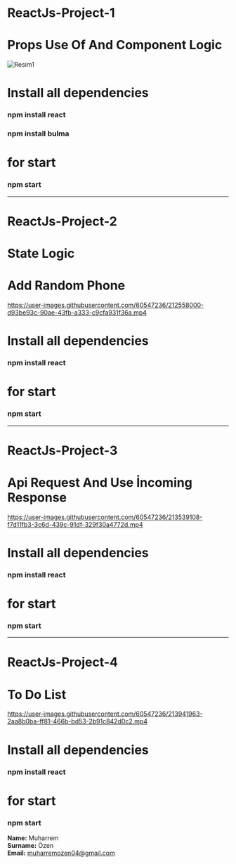 # ReactJs-Project-1

# Props Use Of And Component Logic
![Resim1](https://user-images.githubusercontent.com/60547236/212499897-5f1e649f-1a12-47a9-baf6-13b36e5e473b.png)

# Install all dependencies
<h3> npm install react </h3>
<h3> npm install bulma </h3>

# for start
<h3> npm start </h3>




*************************************************************************************************

# ReactJs-Project-2

# State Logic

# Add Random Phone

https://user-images.githubusercontent.com/60547236/212558000-d93be93c-90ae-43fb-a333-c9cfa931f36a.mp4



# Install all dependencies
<h3> npm install react </h3>


# for start
<h3> npm start </h3>


*************************************************************************************************

# ReactJs-Project-3

# Api Request And Use İncoming Response



https://user-images.githubusercontent.com/60547236/213539108-f7d11fb3-3c6d-439c-91df-329f30a4772d.mp4


# Install all dependencies
<h3> npm install react </h3>

# for start
<h3> npm start </h3>

*************************************************************************************************

# ReactJs-Project-4

# To Do List


https://user-images.githubusercontent.com/60547236/213941963-2aa8b0ba-ff81-466b-bd53-2b91c842d0c2.mp4



# Install all dependencies
<h3> npm install react </h3>

# for start
<h3> npm start </h3>

**Name:** Muharrem  <br>
**Surname:** Özen <br>
**Email:** muharremozen04@gmail.com
